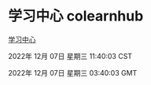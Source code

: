 # 学习中心 colearnhub
[学习中心](http://59.174.9.30:56308/colearnhub/)

2022年 12月 07日 星期三 11:40:03 CST

2022年 12月 07日 星期三 03:40:03 GMT
